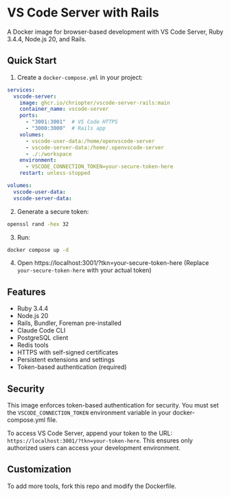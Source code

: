 # VS Code Server with Rails

A Docker image for browser-based development with VS Code Server, Ruby 3.4.4, Node.js 20, and Rails.

## Quick Start

1. Create a `docker-compose.yml` in your project:

```yaml
services:
  vscode-server:
    image: ghcr.io/chriopter/vscode-server-rails:main
    container_name: vscode-server
    ports:
      - "3001:3001"  # VS Code HTTPS
      - "3000:3000"  # Rails app
    volumes:
      - vscode-user-data:/home/openvscode-server
      - vscode-server-data:/home/.openvscode-server
      - ./:/workspace
    environment:
      - VSCODE_CONNECTION_TOKEN=your-secure-token-here
    restart: unless-stopped

volumes:
  vscode-user-data:
  vscode-server-data:
```

2. Generate a secure token:
```bash
openssl rand -hex 32
```

3. Run:
```bash
docker compose up -d
```

4. Open https://localhost:3001/?tkn=your-secure-token-here
   (Replace `your-secure-token-here` with your actual token)

## Features

- Ruby 3.4.4
- Node.js 20
- Rails, Bundler, Foreman pre-installed
- Claude Code CLI
- PostgreSQL client
- Redis tools
- HTTPS with self-signed certificates
- Persistent extensions and settings
- Token-based authentication (required)

## Security

This image enforces token-based authentication for security. You must set the `VSCODE_CONNECTION_TOKEN` environment variable in your docker-compose.yml file.

To access VS Code Server, append your token to the URL: `https://localhost:3001/?tkn=your-token-here`. This ensures only authorized users can access your development environment.

## Customization

To add more tools, fork this repo and modify the Dockerfile.